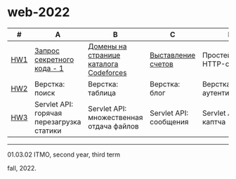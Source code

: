# web-2022

#|A|B|C|D
---|---|---|---|---
[HW1](https://github.com/maladetska/web-2022/blob/main/HW1/tasks1.pdf)|[Запрос секретного кода - 1](https://github.com/maladetska/web-2022/tree/main/HW1/A)|[Домены на странице каталога Codeforces](https://github.com/maladetska/web-2022/tree/main/HW1/B)|[Выставление счетов](https://github.com/maladetska/web-2022/tree/main/HW1/C)|Простейший HTTP-сервер
[HW2](https://github.com/maladetska/web-2022/blob/main/HW2/tasks2.pdf)|Верстка: поиск|Верстка: таблица|Верстка: блог|Верстка: форма аутентификации
[HW3](https://github.com/maladetska/web-2022/blob/main/HW3/tasks3.pdf)|Servlet API: горячая перезагрузка статики|Servlet API: множественная отдача файлов|Servlet API: сообщения|Servlet API: каптча

------
01.03.02 ITMO, second year, third term

fall, 2022.
